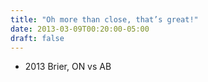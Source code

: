 ```yaml
---
title: "Oh more than close, that’s great!"
date: 2013-03-09T00:20:00-05:00
draft: false
---
```

- 2013 Brier, ON vs AB